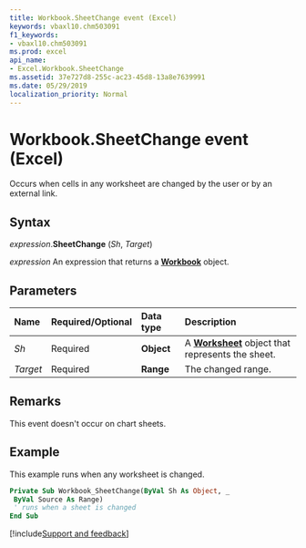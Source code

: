 ```yaml
---
title: Workbook.SheetChange event (Excel)
keywords: vbaxl10.chm503091
f1_keywords:
- vbaxl10.chm503091
ms.prod: excel
api_name:
- Excel.Workbook.SheetChange
ms.assetid: 37e727d8-255c-ac23-45d8-13a8e7639991
ms.date: 05/29/2019
localization_priority: Normal
---
```



# Workbook.SheetChange event (Excel)

Occurs when cells in any worksheet are changed by the user or by an external link.


## Syntax

_expression_.**SheetChange** (_Sh_, _Target_)

_expression_ An expression that returns a **[Workbook](Excel.Workbook.md)** object.


## Parameters

|Name|Required/Optional|Data type|Description|
|:-----|:-----|:-----|:-----|
| _Sh_|Required| **Object**|A **[Worksheet](Excel.Worksheet.md)** object that represents the sheet.|
| _Target_|Required| **Range**|The changed range.|

## Remarks

This event doesn't occur on chart sheets.


## Example

This example runs when any worksheet is changed.

```vb
Private Sub Workbook_SheetChange(ByVal Sh As Object, _ 
 ByVal Source As Range) 
 ' runs when a sheet is changed 
End Sub
```



[!include[Support and feedback](~/includes/feedback-boilerplate.md)]
